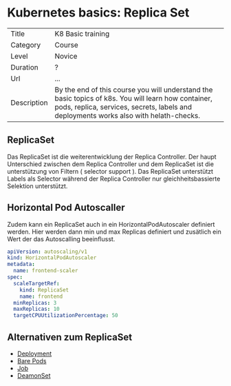 # Kubernetes basics: Replica Set

|||
|---|---|
| Title | K8 Basic training |
| Category | Course |
| Level | Novice |
| Duration | ? |
| Url | ... |
| Description | By the end of this course you will understand the basic topics of k8s. You will learn how container, pods, replica, services, secrets, labels and deployments works also with helath-checks.|

## ReplicaSet

Das ReplicaSet ist die weiterentwicklung der Replica Controller. Der haupt Unterschied zwischen dem Replica Controller und dem ReplicaSet ist die unterstützung von Filtern ( selector support ). Das ReplicaSet unterstützt Labels als Selector während der Replica Controller nur gleichheitsbassierte Selektion unterstützt.

## Horizontal Pod Autoscaller

Zudem kann ein ReplicaSet auch in ein HorizontalPodAutoscaler definiert werden. Hier werden dann min und max Replicas definiert und zusätlich ein Wert der das Autoscalling beeinflusst.

```yaml
apiVersion: autoscaling/v1
kind: HorizontalPodAutoscaler
metadata:
  name: frontend-scaler
spec:
  scaleTargetRef:
    kind: ReplicaSet
    name: frontend
  minReplicas: 3
  maxReplicas: 10
  targetCPUUtilizationPercentage: 50
```

## Alternativen zum ReplicaSet

- [Deployment](8-k8s-basic-deployment.md)
- [Bare Pods](14-k8s-basic-bare-pod.md)
- [Job](12-k8s-basic-job.md)
- [DeamonSet](13-k8s-basic-daemonset.md)